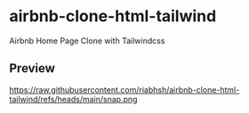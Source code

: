 # airbnb-clone-html-tailwind
Airbnb Home Page Clone with Tailwindcss

## Preview
https://raw.githubusercontent.com/riabhsh/airbnb-clone-html-tailwind/refs/heads/main/snap.png
